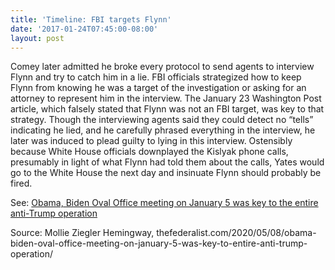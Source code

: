 ```yaml
---
title: 'Timeline: FBI targets Flynn'
date: '2017-01-24T07:45:00-08:00'
layout: post
---
```


Comey later admitted he broke every protocol to send agents to interview Flynn and try to catch him in a lie. FBI officials strategized how to keep Flynn from knowing he was a target of the investigation or asking for an attorney to represent him in the interview. The January 23 Washington Post article, which falsely stated that Flynn was not an FBI target, was key to that strategy. Though the interviewing agents said they could detect no “tells” indicating he lied, and he carefully phrased everything in the interview, he later was induced to plead guilty to lying in this interview. Ostensibly because White House officials downplayed the Kislyak phone calls, presumably in light of what Flynn had told them about the calls, Yates would go to the White House the next day and insinuate Flynn should probably be fired.

See: [Obama, Biden Oval Office meeting on January 5 was key to the entire anti-Trump operation](http://greg-raven.github.io/Impeachment-Chronicles/2020/05/09/obama-biden-oval-office-meeting-on-january-5-was-key-to-entire-anti-trump-operation/)

Source: Mollie Ziegler Hemingway, thefederalist.com/2020/05/08/obama-biden-oval-office-meeting-on-january-5-was-key-to-entire-anti-trump-operation/
